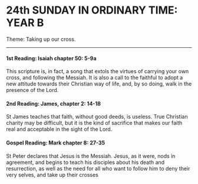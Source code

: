 # 24th SUNDAY IN ORDINARY TIME: YEAR B
Theme: Taking up our cross.

---

#### 1st Reading: Isaiah chapter 50: 5-9a

This scripture is, in fact, a song that extols the virtues of carrying your own cross, and following the Messiah. It is also a call to the faithful to adopt a new attitude towards their Christian way of life, and, by so doing, walk in the presence of the Lord.

#### 2nd Reading: James, chapter 2: 14-18

St James teaches that faith, without good deeds, is useless. True Christian charity may be difficult, but it is the kind of sacrifice that makes our faith real and acceptable in the sight of the Lord.

#### Gospel Reading: Mark chapter 8: 27-35

St Peter declares that Jesus is the Messiah. Jesus, as it were, nods in agreement, and begins to teach his disciples about his death and resurrection, as well as the need for all who want to follow him to deny their very selves, and take up their crosses